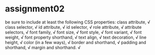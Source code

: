 # assignment02


  be sure to include at least the following CSS properties: 
  class attribute, √
  class selector,  √
  id attribute,    √
  id selector,     √
  role attribute,  √
  attribute selectors,  √
  font family,     √
  font size,       √
  font style,      √
  font variant,    √
  font weight,     √
  font property shorthand, √
  text align,      √
  text decoration, √
  line height,     √
  color (in a few ways), √
  border and shorthand,  √
  padding and shorthand, √
  margin and shorthand.  √

